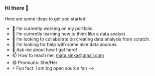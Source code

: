 ### Hi there 👋 

Here are some ideas to get you started:

- 🔭 I’m currently working on my portfolio.
- 🌱 I’m currently learning how to think like a data analyst.
- 👯 I’m looking to collaborate on creating data analysis from scratch.
- 🤔 I’m looking for help with some nice data sources.
- 💬 Ask me about how I got here!
- 📫 How to reach me: mata.sinka@gmail.com
- 😄 Pronouns: She/Her
- ⚡ Fun fact: I am big open source fan
-->
